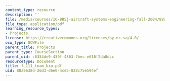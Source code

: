 ```yaml
---
content_type: resource
description: ''
file: /media/courses/16-885j-aircraft-systems-engineering-fall-2004/88a9638d26d3d6e04ce5828c75e594ef_f_111_team_bio.pdf
file_type: application/pdf
learning_resource_types:
- Projects
license: https://creativecommons.org/licenses/by-nc-sa/4.0/
ocw_type: OCWFile
parent_title: Projects
parent_type: CourseSection
parent_uid: c6354de9-439f-4863-7bec-e616f2da8dcc
resourcetype: Document
title: f_111_team_bio.pdf
uid: 88a9638d-26d3-d6e0-4ce5-828c75e594ef
---
```

